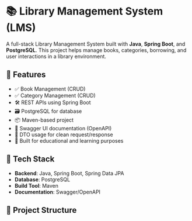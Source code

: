 # 📚 Library Management System (LMS)

A full-stack Library Management System built with **Java**, **Spring Boot**, and **PostgreSQL**. This project helps manage books, categories, borrowing, and user interactions in a library environment.

## 🚀 Features

- ✅ Book Management (CRUD)
- ✅ Category Management (CRUD)
- 🛠️ REST APIs using Spring Boot
- 🗃️ PostgreSQL for database
- 📦 Maven-based project
- 📄 Swagger UI documentation (OpenAPI)
- 🔐 DTO usage for clean request/response
- 🧪 Built for educational and learning purposes

## 🧱 Tech Stack

- **Backend**: Java, Spring Boot, Spring Data JPA
- **Database**: PostgreSQL
- **Build Tool**: Maven
- **Documentation**: Swagger/OpenAPI

## 📂 Project Structure

